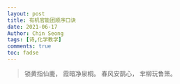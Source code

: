 ```yaml
---
layout: post
title: 有机官能团顺序口诀 
date: 2021-06-17
Author: Chin Seong
tags: [诗,化学教学]
comments: true
toc: fadse
---
```




> 锁黄指仙鹿，
> 霞暗净泉桐。
> 春风安鹊心，
> 芈柳玩鲁箫。

<!-- more -->


